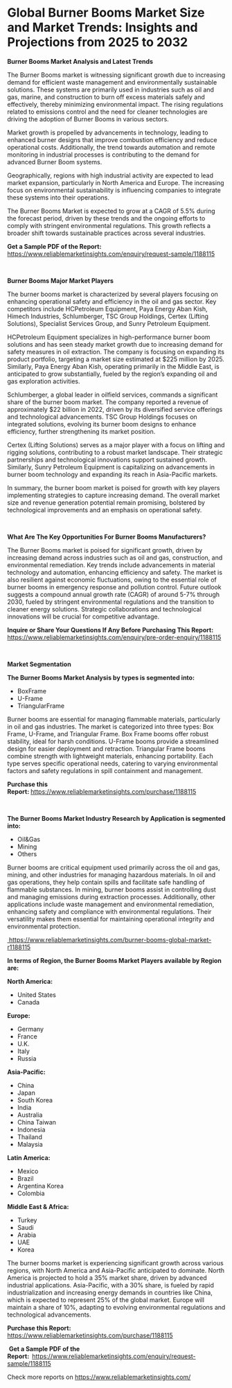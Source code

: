 <p><h1>Global Burner Booms Market Size and Market Trends: Insights and Projections from 2025 to 2032</h1></p><p><strong>Burner Booms Market Analysis and Latest Trends</strong></p>
<p><p>The Burner Booms market is witnessing significant growth due to increasing demand for efficient waste management and environmentally sustainable solutions. These systems are primarily used in industries such as oil and gas, marine, and construction to burn off excess materials safely and effectively, thereby minimizing environmental impact. The rising regulations related to emissions control and the need for cleaner technologies are driving the adoption of Burner Booms in various sectors.</p><p>Market growth is propelled by advancements in technology, leading to enhanced burner designs that improve combustion efficiency and reduce operational costs. Additionally, the trend towards automation and remote monitoring in industrial processes is contributing to the demand for advanced Burner Boom systems.</p><p>Geographically, regions with high industrial activity are expected to lead market expansion, particularly in North America and Europe. The increasing focus on environmental sustainability is influencing companies to integrate these systems into their operations. </p><p>The Burner Booms Market is expected to grow at a CAGR of 5.5% during the forecast period, driven by these trends and the ongoing efforts to comply with stringent environmental regulations. This growth reflects a broader shift towards sustainable practices across several industries.</p></p>
<p><strong>Get a Sample PDF of the Report:&nbsp;</strong> <a href="https://www.reliablemarketinsights.com/enquiry/request-sample/1188115?utm_campaign=2136&utm_medium=2&utm_source=Github&utm_content=ia&utm_term=21022025&utm_id=burner-booms">https://www.reliablemarketinsights.com/enquiry/request-sample/1188115</a></p>
<p>&nbsp;</p>
<p><strong>Burner Booms Major Market Players</strong></p>
<p><p>The burner booms market is characterized by several players focusing on enhancing operational safety and efficiency in the oil and gas sector. Key competitors include HCPetroleum Equipment, Paya Energy Aban Kish, Himech Industries, Schlumberger, TSC Group Holdings, Certex (Lifting Solutions), Specialist Services Group, and Sunry Petroleum Equipment.</p><p>HCPetroleum Equipment specializes in high-performance burner boom solutions and has seen steady market growth due to increasing demand for safety measures in oil extraction. The company is focusing on expanding its product portfolio, targeting a market size estimated at $225 million by 2025. Similarly, Paya Energy Aban Kish, operating primarily in the Middle East, is anticipated to grow substantially, fueled by the region’s expanding oil and gas exploration activities.</p><p>Schlumberger, a global leader in oilfield services, commands a significant share of the burner boom market. The company reported a revenue of approximately $22 billion in 2022, driven by its diversified service offerings and technological advancements. TSC Group Holdings focuses on integrated solutions, evolving its burner boom designs to enhance efficiency, further strengthening its market position.</p><p>Certex (Lifting Solutions) serves as a major player with a focus on lifting and rigging solutions, contributing to a robust market landscape. Their strategic partnerships and technological innovations support sustained growth. Similarly, Sunry Petroleum Equipment is capitalizing on advancements in burner boom technology and expanding its reach in Asia-Pacific markets.</p><p>In summary, the burner boom market is poised for growth with key players implementing strategies to capture increasing demand. The overall market size and revenue generation potential remain promising, bolstered by technological improvements and an emphasis on operational safety.</p></p>
<p>&nbsp;</p>
<p><strong>What Are The Key Opportunities For Burner Booms Manufacturers?</strong></p>
<p><p>The Burner Booms market is poised for significant growth, driven by increasing demand across industries such as oil and gas, construction, and environmental remediation. Key trends include advancements in material technology and automation, enhancing efficiency and safety. The market is also resilient against economic fluctuations, owing to the essential role of burner booms in emergency response and pollution control. Future outlook suggests a compound annual growth rate (CAGR) of around 5-7% through 2030, fueled by stringent environmental regulations and the transition to cleaner energy solutions. Strategic collaborations and technological innovations will be crucial for competitive advantage.</p></p>
<p><strong>Inquire or Share Your Questions If Any Before Purchasing This Report:</strong> <a href="https://www.reliablemarketinsights.com/enquiry/pre-order-enquiry/1188115?utm_campaign=2136&utm_medium=2&utm_source=Github&utm_content=ia&utm_term=21022025&utm_id=burner-booms">https://www.reliablemarketinsights.com/enquiry/pre-order-enquiry/1188115</a></p>
<p>&nbsp;</p>
<p><strong>Market Segmentation</strong></p>
<p><strong>The Burner Booms Market Analysis by types is segmented into:</strong></p>
<p><ul><li>BoxFrame</li><li>U-Frame</li><li>TriangularFrame</li></ul></p>
<p><p>Burner booms are essential for managing flammable materials, particularly in oil and gas industries. The market is categorized into three types: Box Frame, U-Frame, and Triangular Frame. Box Frame booms offer robust stability, ideal for harsh conditions. U-Frame booms provide a streamlined design for easier deployment and retraction. Triangular Frame booms combine strength with lightweight materials, enhancing portability. Each type serves specific operational needs, catering to varying environmental factors and safety regulations in spill containment and management.</p></p>
<p><strong>Purchase this Report:&nbsp;</strong><a href="https://www.reliablemarketinsights.com/purchase/1188115?utm_campaign=2136&utm_medium=2&utm_source=Github&utm_content=ia&utm_term=21022025&utm_id=burner-booms">https://www.reliablemarketinsights.com/purchase/1188115</a></p>
<p>&nbsp;</p>
<p><strong>The Burner Booms Market Industry Research by Application is segmented into:</strong></p>
<p><ul><li>Oil&Gas</li><li>Mining</li><li>Others</li></ul></p>
<p><p>Burner booms are critical equipment used primarily across the oil and gas, mining, and other industries for managing hazardous materials. In oil and gas operations, they help contain spills and facilitate safe handling of flammable substances. In mining, burner booms assist in controlling dust and managing emissions during extraction processes. Additionally, other applications include waste management and environmental remediation, enhancing safety and compliance with environmental regulations. Their versatility makes them essential for maintaining operational integrity and environmental protection.</p></p>
<p><a href="https://www.reliablemarketinsights.com/burner-booms-global-market-r1188115?utm_campaign=2136&utm_medium=2&utm_source=Github&utm_content=ia&utm_term=21022025&utm_id=burner-booms">&nbsp;https://www.reliablemarketinsights.com/burner-booms-global-market-r1188115</a></p>
<p><strong>In terms of Region, the Burner Booms Market Players available by Region are:</strong></p>
<p>
    <p> <strong> North America: </strong>
        <ul>
            <li>United States</li>
            <li>Canada</li>
        </ul>
        </p> 
    <p> <strong> Europe: </strong>
        <ul>
            <li>Germany</li>
            <li>France</li>
            <li>U.K.</li>
            <li>Italy</li>
            <li>Russia</li>
        </ul>
        </p> 
    <p> <strong> Asia-Pacific: </strong>
        <ul>
            <li>China</li>
            <li>Japan</li>
            <li>South Korea</li>
            <li>India</li>
            <li>Australia</li>
            <li>China Taiwan</li>
            <li>Indonesia</li>
            <li>Thailand</li>
            <li>Malaysia</li>
        </ul>
        </p> 
    <p> <strong> Latin America: </strong>
        <ul>
            <li>Mexico</li>
            <li>Brazil</li>
            <li>Argentina Korea</li>
            <li>Colombia</li>
        </ul>
        </p> 
    <p> <strong> Middle East & Africa: </strong>
        <ul>
            <li>Turkey</li>
            <li>Saudi</li>
            <li>Arabia</li>
            <li>UAE</li>
            <li>Korea</li>
        </ul>
    </p>
    </p>
<p><p>The burner booms market is experiencing significant growth across various regions, with North America and Asia-Pacific anticipated to dominate. North America is projected to hold a 35% market share, driven by advanced industrial applications. Asia-Pacific, with a 30% share, is fueled by rapid industrialization and increasing energy demands in countries like China, which is expected to represent 25% of the global market. Europe will maintain a share of 10%, adapting to evolving environmental regulations and technological advancements.</p></p>
<p><strong>Purchase this Report: </strong><a href="https://www.reliablemarketinsights.com/purchase/1188115?utm_campaign=2136&utm_medium=2&utm_source=Github&utm_content=ia&utm_term=21022025&utm_id=burner-booms">https://www.reliablemarketinsights.com/purchase/1188115</a></p>
<p>&nbsp;<strong>Get a Sample PDF of the Report:&nbsp;&nbsp;</strong><a href="https://www.reliablemarketinsights.com/enquiry/request-sample/1188115?utm_campaign=2136&utm_medium=2&utm_source=Github&utm_content=ia&utm_term=21022025&utm_id=burner-booms">https://www.reliablemarketinsights.com/enquiry/request-sample/1188115</a></p>
<p><strong></strong></p>
<p>Check more reports on <a href="https://www.reliablemarketinsights.com/?utm_campaign=2136&utm_medium=2&utm_source=Github&utm_content=ia&utm_term=21022025&utm_id=burner-booms">https://www.reliablemarketinsights.com/</a></p>